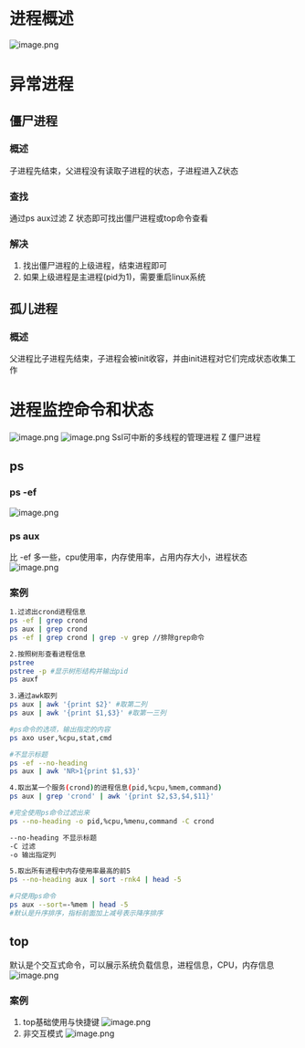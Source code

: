 # 进程概述
![image.png](https://lvyusen-1316126434.cos.ap-guangzhou.myqcloud.com/images/202410170128723.png?imageSlim)
# 异常进程
## 僵尸进程
### 概述
子进程先结束，父进程没有读取子进程的状态，子进程进入Z状态
### 查找
通过ps aux过滤 Z 状态即可找出僵尸进程或top命令查看
### 解决
1. 找出僵尸进程的上级进程，结束进程即可
2. 如果上级进程是主进程(pid为1)，需要重启linux系统
## 孤儿进程
### 概述
父进程比子进程先结束，子进程会被init收容，并由init进程对它们完成状态收集工作
# 进程监控命令和状态
![image.png](https://lvyusen-1316126434.cos.ap-guangzhou.myqcloud.com/images/202410170244974.png?imageSlim)
![image.png](https://lvyusen-1316126434.cos.ap-guangzhou.myqcloud.com/images/202410170322256.png?imageSlim)
Ssl可中断的多线程的管理进程
Z 僵尸进程
## ps
### ps -ef
![image.png](https://lvyusen-1316126434.cos.ap-guangzhou.myqcloud.com/images/202410170250868.png?imageSlim)
### ps aux
比 -ef 多一些，cpu使用率，内存使用率，占用内存大小，进程状态
![image.png](https://lvyusen-1316126434.cos.ap-guangzhou.myqcloud.com/images/202410170257260.png?imageSlim)
### 案例
```bash
1.过滤出crond进程信息
ps -ef | grep crond
ps aux | grep crond
ps -ef | grep crond | grep -v grep //排除grep命令

2.按照树形查看进程信息
pstree 
pstree -p #显示树形结构并输出pid
ps auxf

3.通过awk取列
ps aux | awk '{print $2}' #取第二列
ps aux | awk '{print $1,$3}' #取第一三列

#ps命令的选项，输出指定的内容
ps axo user,%cpu,stat,cmd 

#不显示标题
ps -ef --no-heading
ps aux | awk 'NR>1{print $1,$3}'

4.取出某一个服务(crond)的进程信息(pid,%cpu,%mem,command)
ps aux | grep 'crond' | awk '{print $2,$3,$4,$11}'

#完全使用ps命令过滤出来
ps --no-heading -o pid,%cpu,%menu,command -C crond

--no-heading 不显示标题
-C 过滤
-o 输出指定列

5.取出所有进程中内存使用率最高的前5
ps --no-heading aux | sort -rnk4 | head -5

#只使用ps命令
ps aux --sort=-%mem | head -5
#默认是升序排序，指标前面加上减号表示降序排序
```

## top
默认是个交互式命令，可以展示系统负载信息，进程信息，CPU，内存信息
![image.png](https://lvyusen-1316126434.cos.ap-guangzhou.myqcloud.com/images/202410170331619.png?imageSlim)
### 案例
1. top基础使用与快捷键
![image.png](https://lvyusen-1316126434.cos.ap-guangzhou.myqcloud.com/images/202410170438790.png?imageSlim)
2. 非交互模式
![image.png](https://lvyusen-1316126434.cos.ap-guangzhou.myqcloud.com/images/202410170443292.png?imageSlim)



